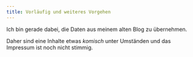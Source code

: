 ```yaml
---
title: Vorläufig und weiteres Vorgehen
---
```

Ich bin gerade dabei, die Daten aus meinem alten Blog zu übernehmen. 

Daher sind eine Inhalte etwas *komisch* unter Umständen und das Impressum ist noch nicht stimmig.

